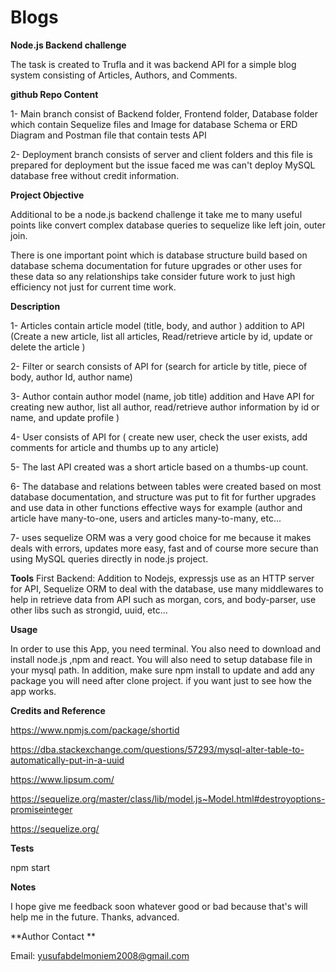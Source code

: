 # Blogs


**Node.js Backend challenge**

The task is created to Trufla and it was backend API for a simple blog system consisting of Articles, Authors, and Comments.


**github Repo Content**

1- Main branch consist of Backend folder, Frontend folder, Database folder which contain Sequelize files and Image for database Schema or ERD Diagram and Postman file that contain tests API

2- Deployment branch consists of server and client folders and this file is prepared for deployment but the issue faced me was can't deploy
MySQL database free without credit information.


**Project Objective**

Additional to be a node.js backend challenge it take me to many useful points like convert
complex database queries to sequelize like left join, outer join.

There is one important point which is database structure build based on database schema 
documentation for future upgrades or other uses for these data so any relationships take 
consider future work to just high efficiency not just for current time work.



**Description**

1- Articles contain article model (title, body, and author ) addition to API (Create a new article, 
list all articles, Read/retrieve article by id, update or delete the article )

2- Filter or search consists of API for (search for article by title, piece of body, author Id, author name)

3- Author contain author model (name, job title) addition and Have API for creating new author, 
list all author, read/retrieve author information by id or name, and update profile )

4- User consists of API for ( create new user, check the user exists, add comments for article and thumbs up to any article)

5- The last API created was a short article based on a thumbs-up count.

6- The database and relations between tables were created based on most database documentation,
and structure was put to fit for further upgrades and use data in other functions effective ways
for example (author and article have many-to-one, users and articles many-to-many, etc...

7- uses sequelize ORM was a very good choice for me because it makes deals with errors, updates more easy, 
fast and of course more secure than using MySQL queries directly in node.js project. 

**Tools**
First Backend: Addition to Nodejs, expressjs use as an HTTP server for API, Sequelize ORM to deal with the database,
use many middlewares to help in retrieve data from API such as morgan, cors, and body-parser,
use other libs such as strongid, uuid, etc...


**Usage**


In order to use this App, you need terminal. You also need to download and install node.js ,npm and react. You will also need to setup database file in your mysql path. In addition, make sure npm install to update and add any package you will need after clone project.
if you want just to see how the app works.

**Credits and Reference**

https://www.npmjs.com/package/shortid

https://dba.stackexchange.com/questions/57293/mysql-alter-table-to-automatically-put-in-a-uuid

https://www.lipsum.com/

https://sequelize.org/master/class/lib/model.js~Model.html#destroyoptions-promiseinteger

https://sequelize.org/


**Tests**

npm start


**Notes**

I hope give me feedback soon whatever good or bad because that's will help me in the future.
Thanks, advanced.

**Author Contact **


Email: yusufabdelmoniem2008@gmail.com
